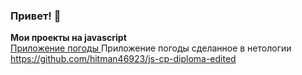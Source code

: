 ### Привет! 👋

<b>Мои проекты на javascript </b> <br>
<a href =" https://github.com/hitman46923/Weather-App">Приложение погоды </a>
Приложение погоды сделанное в нетологии https://github.com/hitman46923/js-cp-diploma-edited
